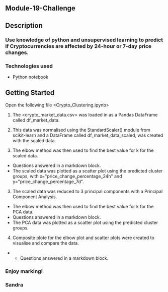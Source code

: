 ## Module-19-Challenge

## Description

### Use knowledge of python and unsupervised learning to predict if Cryptocurrencies are affected by 24-hour or 7-day price changes.

### Technologies used

 - Python notebook

## Getting Started

Open the following file <Crypto_Clustering.ipynb>
1. The <crypto_market_data.csv> was loaded in as a Pandas DataFrame called df_market_data.

2. This data was normalised using the StandardScaler() module from scikit-learn and a DataFrame called df_market_data_scaled, was created with the scaled data. 

3. The elbow method was then used to find the best value for k for the scaled data. 
 - Questions answered in a markdown block.
 - The scaled data was plotted as a scatter plot using the predicted cluster groups, with x="price_change_percentage_24h" and y="price_change_percentage_7d".

3. The scaled data was reduced to 3 principal components with a Principal Component Analysis.
 - The elbow method was then used to find the best value for k for the PCA data.
 - Questions answered in a markdown block.
 - The PCA data was plotted as a scatter plot using the predicted cluster groups.

4. Composite plote for the elbow plot and scatter plots were created to visualise and compare the data.
 -  - Questions answered in a markdown block.

### Enjoy marking!
### Sandra
